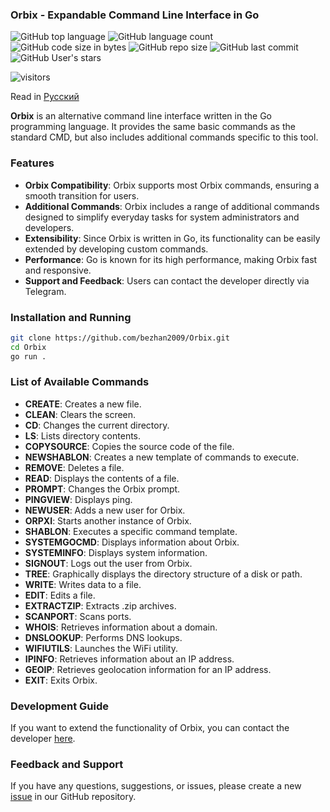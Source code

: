 
### Orbix - Expandable Command Line Interface in Go

![GitHub top language](https://img.shields.io/github/languages/top/bezhan2009/ORPXI) 
![GitHub language count](https://img.shields.io/github/languages/count/bezhan2009/ORPXI)
![GitHub code size in bytes](https://img.shields.io/github/languages/code-size/bezhan2009/ORPXI)
![GitHub repo size](https://img.shields.io/github/repo-size/bezhan2009/ORPXI) 
![GitHub last commit](https://img.shields.io/github/last-commit/bezhan2009/ORPXI)
![GitHub User's stars](https://img.shields.io/github/stars/bezhan2009?style=social)

<p align="left">
    <img src="https://visitor-badge.laobi.icu/badge?page_id=bezhan2009.ORPXI" alt="visitors"/>
</p>

Read in [Русский](README.ru.md)

**Orbix** is an alternative command line interface written in the Go programming language. It provides the same basic commands as the standard CMD, but also includes additional commands specific to this tool.

### Features

- **Orbix Compatibility**: Orbix supports most Orbix commands, ensuring a smooth transition for users.
- **Additional Commands**: Orbix includes a range of additional commands designed to simplify everyday tasks for system administrators and developers.
- **Extensibility**: Since Orbix is written in Go, its functionality can be easily extended by developing custom commands.
- **Performance**: Go is known for its high performance, making Orbix fast and responsive.
- **Support and Feedback**: Users can contact the developer directly via Telegram.

### Installation and Running

```bash
git clone https://github.com/bezhan2009/Orbix.git
cd Orbix
go run .
```

### List of Available Commands

- **CREATE**: Creates a new file.
- **CLEAN**: Clears the screen.
- **CD**: Changes the current directory.
- **LS**: Lists directory contents.
- **COPYSOURCE**: Copies the source code of the file.
- **NEWSHABLON**: Creates a new template of commands to execute.
- **REMOVE**: Deletes a file.
- **READ**: Displays the contents of a file.
- **PROMPT**: Changes the Orbix prompt.
- **PINGVIEW**: Displays ping.
- **NEWUSER**: Adds a new user for Orbix.
- **ORPXI**: Starts another instance of Orbix.
- **SHABLON**: Executes a specific command template.
- **SYSTEMGOCMD**: Displays information about Orbix.
- **SYSTEMINFO**: Displays system information.
- **SIGNOUT**: Logs out the user from Orbix.
- **TREE**: Graphically displays the directory structure of a disk or path.
- **WRITE**: Writes data to a file.
- **EDIT**: Edits a file.
- **EXTRACTZIP**: Extracts .zip archives.
- **SCANPORT**: Scans ports.
- **WHOIS**: Retrieves information about a domain.
- **DNSLOOKUP**: Performs DNS lookups.
- **WIFIUTILS**: Launches the WiFi utility.
- **IPINFO**: Retrieves information about an IP address.
- **GEOIP**: Retrieves geolocation information for an IP address.
- **EXIT**: Exits Orbix.

### Development Guide

If you want to extend the functionality of Orbix, you can contact the developer [here](https://t.me/Rust_Bezhan).

### Feedback and Support

If you have any questions, suggestions, or issues, please create a new [issue](https://github.com/bezhan2009/Orbix/issues/new) in our GitHub repository.
